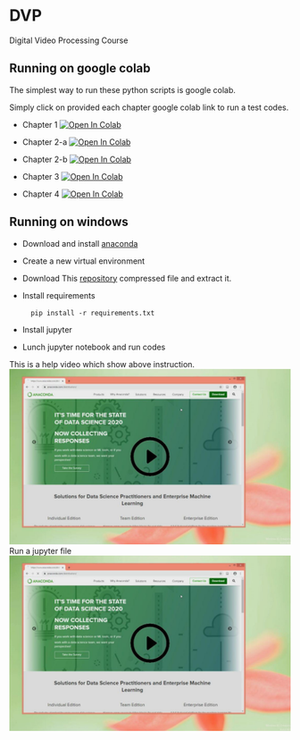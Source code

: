 # DVP
Digital Video Processing Course

## Running on google colab
The simplest way to run these python scripts is google colab.

Simply click on provided each chapter google colab link to run a test codes.

* Chapter 1 [![Open In Colab](https://colab.research.google.com/assets/colab-badge.svg)](https://colab.research.google.com/github/a-mansouri/DVP/blob/master/DVP_99_1_Chp01.ipynb)

* Chapter 2-a [![Open In Colab](https://colab.research.google.com/assets/colab-badge.svg)](https://colab.research.google.com/github/a-mansouri/DVP/blob/master/DVP_99_1_Chp02a(fourier%20transform).ipynb)

* Chapter 2-b [![Open In Colab](https://colab.research.google.com/assets/colab-badge.svg)](https://colab.research.google.com/github/a-mansouri/DVP/blob/master/DVP_99_1_Chp02b(fourier%20transform).ipynb)

* Chapter 3 [![Open In Colab](https://colab.research.google.com/assets/colab-badge.svg)](https://colab.research.google.com/github/a-mansouri/DVP/blob/master/DVP_99_1_Chp03(DCT).ipynb)

* Chapter 4 [![Open In Colab](https://colab.research.google.com/assets/colab-badge.svg)](https://colab.research.google.com/github//a-mansouri/DVP/blob/master/DVP_99_1_Chp04(DWT).ipynb)






## Running on windows
* Download and install [anaconda](https://www.anaconda.com/distribution/)
* Create a new virtual environment
* Download This [repository](https://github.com/a-mansouri/DVP/archive/master.zip)
 compressed file and extract it.
* Install requirements

        pip install -r requirements.txt
        
* Install jupyter 
* Lunch jupyter notebook and run codes

This is a help video which show above instruction. 
[![Open In Colab](ReadMe/inst2.jpg)](https://www.aparat.com/v/Pa7Ap)
Run a jupyter file
[![Open In Colab](ReadMe/inst2.jpg)](https://www.aparat.com/v/zK8Y2)
